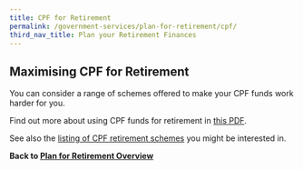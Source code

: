 ```yaml
---
title: CPF for Retirement
permalink: /government-services/plan-for-retirement/cpf/
third_nav_title: Plan your Retirement Finances
---
```


## Maximising CPF for Retirement

You can consider a range of schemes offered to make your CPF funds work harder for you.

Find out more about using CPF funds for retirement in [this PDF](https://www.cpf.gov.sg/Assets/members/Documents/CPF_Retirement_Planning_Booklet.pdf). 

See also the <a href="https://www.cpf.gov.sg/Members/Schemes/schemes/retirement/cpf-life" target="_blank">listing of CPF retirement schemes</a> you might be interested in.

**Back to [Plan for Retirement Overview](/government-services/plan-for-retirement/overview/)**
